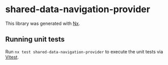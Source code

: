 # shared-data-navigation-provider

This library was generated with [Nx](https://nx.dev).

## Running unit tests

Run `nx test shared-data-navigation-provider` to execute the unit tests via [Vitest](https://vitest.dev/).
